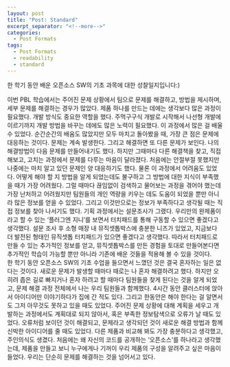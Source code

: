 ```yaml
---
layout: post
title: "Post: Standard"
excerpt_separator: "<!--more-->"
categories:
  - Post Formats
tags:
  - Post Formats
  - readability
  - standard
---
```


<!--more-->

한 학기 동안 배운 오픈소스 SW의 기초 과목에 대한 성찰일지입니다:)

이번 PBL 학습에서는 주어진 문제 상황에서 팀으로 문제를 해결하고, 방법을 제시하며, 세부 문제를 해결하는 경우가 많았다. 제품 하나를 만드는 데에는 생각보다 많은 과정이 필요했다. 개발 방식도 중요한 역할을 했다. 주먹구구식 개발로 시작해서 나선형 개발에 이르기까지 개발 방법을 바꾸는 데에도 많은 노력이 필요했다. 이 과정에서 많은 걸 배울 수 있었다. 
  순간순간의 배움도 많았지만 모두 마치고 돌아봤을 때, 가장 큰 점은 문제에 대응하는 것이다. 문제는 계속 발생한다. 그리고 해결하면 또 다른 문제가 보인다. 나의 해결방법이 다음 문제를 만들어내기도 했다. 하지만 그때마다 다른 해결책을 찾고, 직접 해보고, 고치는 과정에서 문제를 다루는 마음이 달라졌다. 처음에는 안절부절 못했지만 나중에는 마치 알고 있던 문제인 양 대응하기도 했다. 물론 이 과정에서 어려움도 있었다. 어떻게 해야 할 지 방법을 알게 되었는데도 불구하고 그 방법에 대한 지식이 부족했을 때가 가장 어려웠다. 그럴 때마다 끊임없이 검색하고 물어보는 과정을 겪어야 했는데 가장 난처하고 어려웠지만 팀원들의 개인 역량을 키우는 데도 도움이 되었을 뿐만 아니라 많은 정보를 얻을 수 있었다. 그리고 이것만으로는 정보가 부족하다고 생각될 때는 직접 정보를 찾아 나서기도 했다. 기획 과정에서는 설문조사가 그랬다. 우리만의 완제품이라고 할 수 있는 ‘플러그엔 지니’를 보면서 터치패드를 통해 구동할 수 있으면 좋겠다고 생각했다. 설문 조사 후 소형 매장 내 뮤직셋톱박스에 충분한 니즈가 있었고, 지금보다 더 발전된 형태인 뮤직셋톱 터치패드가 있으면 좋겠다고 생각했다. 따라서 터치패드로 만들 수 있는 추가적인 정보를 얻고, 뮤직셋톱박스를 만든 경험을 토대로 만들어본다면 추가적인 학습이 가능할 뿐만 아니라 기존에 배운 것들을 적용해 볼 수 있을 것이다.                                                                                                                                                                                                                                                                                                                                                                                                                                                                                                                                                                                                                                                                                                                                                                                                                                                                                                                                                                                                                                                                                                                                                                                                                                                                                                                                                                                                                                                                                                                                                                                                                                                                                                                                                                                                                                                                                                                                                                                                                                                                                                                                                     
  한 학기 동안 오픈소스 SW의 기초 수업을 들으면서 느꼈던 것은 결국 혼자하는 일은 없다는 것이다. 새로운 문제가 발생할 때마다 때로는 나 혼자 해결하려고 했다. 하지만 오히려 좁은 길로 빠지거나 혼자 하려고 할 때마다 팀원들을 찾게 된다는 것을 알게 되었고, 문제 해결 과정 전체에서 나는 우리 팀원들과 함께했다. 4시간 동안 클러스터에 앉아서 아이디어만 이야기하다가 집에 간 적도 있다. 그리고 한동안은 해야 한다는 걸 알면서도 그저 아무것도 못하고 있을 때도 있었다. 주어진 문제 상황에 대해 계획을 세우고 개발하는 과정에서도 계획대로 되지 않아서, 혹은 부족한 정보탐색으로 오류가 날 때도 있었다. 오류처럼 보이던 것이 해결되고, 문제라고 생각되던 것이 새로운 해결 방법과 함께 신박한 아이디어를 줄 때도 있었다. 다른 제품과 비교해 봐도 가장 충분하다고 생각했고, 주인의식도 생겼다. 처음에는 왜 자신의 코드를 공개하는 ‘오픈소스’를 하나라고 생각했는데, 제품을 만들고 보니 누구에게나 기꺼이 우리 제품의 구성을 알려주고 싶은 마음이 들었다. 우리는 단순히 문제를 해결하는 것을 넘어서고 있다.  
